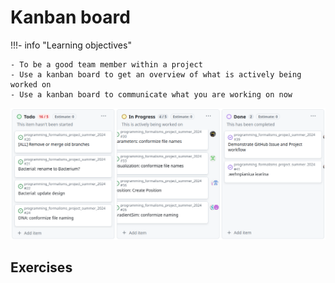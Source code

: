 # Kanban board

!!!- info "Learning objectives"

    - To be a good team member within a project
    - Use a kanban board to get an overview of what is actively being worked on
    - Use a kanban board to communicate what you are working on now

![](github_project_good_usage.png)

## Exercises

